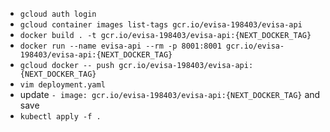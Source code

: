 - `gcloud auth login`
- `gcloud container images list-tags gcr.io/evisa-198403/evisa-api`
- `docker build . -t gcr.io/evisa-198403/evisa-api:{NEXT_DOCKER_TAG}`
- `docker run --name evisa-api --rm -p 8001:8001 gcr.io/evisa-198403/evisa-api:{NEXT_DOCKER_TAG}`
- `gcloud docker -- push gcr.io/evisa-198403/evisa-api:{NEXT_DOCKER_TAG}`
- `vim deployment.yaml`
- update `- image: gcr.io/evisa-198403/evisa-api:{NEXT_DOCKER_TAG}` and save
- `kubectl apply -f .`
